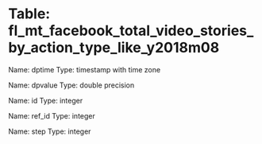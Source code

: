 Table: fl_mt_facebook_total_video_stories_by_action_type_like_y2018m08
======================================================================

Name: dptime
Type: timestamp with time zone

Name: dpvalue
Type: double precision

Name: id
Type: integer

Name: ref_id
Type: integer

Name: step
Type: integer

